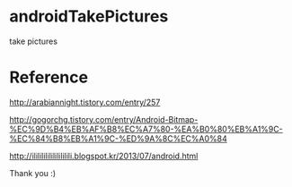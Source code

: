 # androidTakePictures
take pictures

# Reference
http://arabiannight.tistory.com/entry/257

http://gogorchg.tistory.com/entry/Android-Bitmap-%EC%9D%B4%EB%AF%B8%EC%A7%80-%EA%B0%80%EB%A1%9C-%EC%84%B8%EB%A1%9C-%ED%9A%8C%EC%A0%84

http://ilililililililililili.blogspot.kr/2013/07/android.html

Thank you :)
